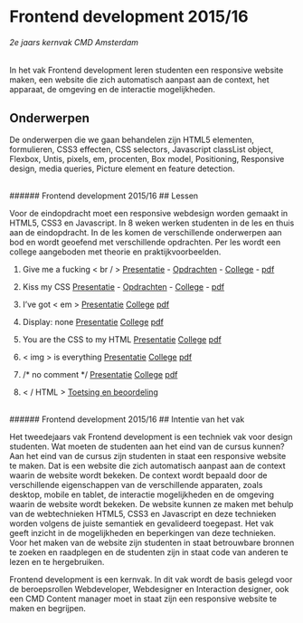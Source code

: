 
# Frontend development 2015/16
###### 2e jaars kernvak CMD Amsterdam
In het vak Frontend development leren studenten een responsive website maken, een website die zich automatisch aanpast aan de context, het apparaat, de omgeving en de interactie mogelijkheden.

## Onderwerpen
De onderwerpen die we gaan behandelen zijn HTML5 elementen, formulieren, 
CSS3 effecten, CSS selectors, 
Javascript classList object, 
Flexbox, 
Untis, pixels, em, procenten, 
Box model, Positioning, 
Responsive design, media queries, 
Picture element en feature detection.


<br>
###### Frontend development 2015/16
## Lessen

Voor de eindopdracht moet een responsive webdesign worden gemaakt in HTML5, CSS3 en Javascript. 
In 8 weken werken studenten in de les en thuis aan de eindopdracht. 
In de les komen de verschillende onderwerpen aan bod en wordt geoefend met verschillende opdrachten.
Per les wordt een college aangeboden met theorie en praktijkvoorbeelden.


1. Give me a fucking < br / > 
 [Presentatie](/FED1/Presentaties/les1-gimme-a-fucking-br.html) - 
 [Opdrachten](/FED1/Presentaties/les1-opdrachten.html) - 
 [College](/FED1/Colleges/les1-gimme-a-fucking-br/index.html) - 
 [pdf](/FED1/Colleges/les1-gimme-a-fucking-br/Give-me-a-fucking-br.pdf)

2. Kiss my CSS 
 [Presentatie](/FED1/Presentaties/les2-kiss-my-css.html) - 
 [Opdrachten](/FED1/Presentaties/les2-opdrachten.html) - 
 [College](/FED1/Colleges/les2-kiss-my-CSS/index.html) - 
 [pdf](/FED1/Colleges/les2-kiss-my-CSS/Kiss-my-css.pdf)
 
3. I’ve got < em > 
 [Presentatie](/FED1/Presentaties/les3-i-ve-got-em.html) 
 [College](/FED1/Colleges/les3-i-ve-got-em/index.html) 
 [pdf](/FED1/Colleges/les3-i-ve-got-em/i-ve-got-em.pdf)
 
4. Display: none 
 [Presentatie](/FED1/Presentaties/les4-display-none.html) 
 [College](/FED1/Colleges/les4-display-none/index.html) 
 [pdf](/FED1/Colleges/les4-display-none/display-none.pdf)
 
5. You are the CSS to my HTML 
 [Presentatie](/FED1/Presentaties/les5-you-are-the-css-to-my-html.html) 
 [College](/FED1/Colleges/les5-you-are-the-CSS-to-my-HTML/index.html) 
 [pdf](/FED1/Colleges/les5-you-are-the-CSS-to-my-HTML/you-are-the-CSS-to-my-HTML.pdf)

6. < img > is everything 
 [Presentatie](/FED1/Presentaties/les6-img-is-everything.html) 
 [College](/FED1/Colleges/les6-img-is-everything/index.html) 
 [pdf](/FED1/Colleges/les6-img-is-everything/img-is-everything.pdf)
 
7. /* no comment */ 
 [Presentatie](/FED1/Presentaties/les7-no-comment.html) 
 [College](/FED1/Colleges/les7-no-comment/index.html) 
 [pdf](/FED1/Colleges/les7-no-comment/no-comment.pdf)
 
8. < / HTML > [Toetsing en beoordeling](#)


<br>
###### Frontend development 2015/16
## Intentie van het vak

Het tweedejaars vak Frontend development is een techniek vak voor design studenten. 
Wat moeten de studenten aan het eind van de cursus kunnen? 
Aan het eind van de cursus zijn studenten in staat een responsive website te maken. 
Dat is een website die zich automatisch aanpast aan de context waarin de website wordt bekeken. 
De context wordt bepaald door de verschillende eigenschappen van de verschillende apparaten, zoals desktop, mobile en tablet, de interactie mogelijkheden en de omgeving waarin de website wordt bekeken. 
De website kunnen ze maken met behulp van de webtechnieken HTML5, CSS3 en Javascript en deze technieken worden volgens de juiste semantiek en gevalideerd toegepast.  Het vak geeft inzicht in de mogelijkheden en beperkingen van deze technieken. Voor het maken van de website zijn studenten in staat betrouwbare bronnen te zoeken en raadplegen en de studenten zijn in staat code van anderen te lezen en te hergebruiken.

Frontend development is een kernvak. In dit vak wordt de basis gelegd voor de beroepsrollen Webdeveloper, Webdesigner en Interaction designer, ook een CMD Content manager moet in staat zijn een responsive website te maken en begrijpen.


